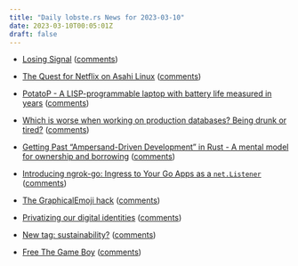 ```yaml
---
title: "Daily lobste.rs News for 2023-03-10"
date: 2023-03-10T00:05:01Z
draft: false
---
```






- [Losing Signal](https://ploum.net/2023-03-09-losing-signal.html)
  ([comments](https://lobste.rs/s/fuczzm/losing_signal))



- [The Quest for Netflix on Asahi Linux](https://www.da.vidbuchanan.co.uk/blog/netflix-on-asahi.html)
  ([comments](https://lobste.rs/s/oajyfi/quest_for_netflix_on_asahi_linux))



- [PotatoP - A LISP-programmable laptop with battery life measured in years](https://hackaday.io/project/184340-potatop)
  ([comments](https://lobste.rs/s/5qk7dp/potatop_lisp_programmable_laptop_with))



- [Which is worse when working on production databases?  Being drunk or tired?](http://ledgersmbdev.blogspot.com/2023/03/which-is-worse-when-working-on.html)
  ([comments](https://lobste.rs/s/jn9o7y/which_is_worse_when_working_on_production))



- [Getting Past “Ampersand-Driven Development” in Rust - A mental model for ownership and borrowing](https://fiberplane.com/blog/getting-past-ampersand-driven-development-in-rust)
  ([comments](https://lobste.rs/s/mfd2jr/getting_past_ampersand_driven))



- [Introducing ngrok-go: Ingress to Your Go Apps as a `net.Listener`](https://blog.ngrok.com/posts/ngrok-go)
  ([comments](https://lobste.rs/s/wwiq9p/introducing_ngrok_go_ingress_your_go_apps))



- [The GraphicalEmoji hack](https://xeiaso.net/blog/GraphicalEmoji)
  ([comments](https://lobste.rs/s/c1ggne/graphicalemoji_hack))



- [Privatizing our digital identities](https://notes.volution.ro/v1/2023/03/remarks/6d51f70e/)
  ([comments](https://lobste.rs/s/a9aucf/privatizing_our_digital_identities))



- [New tag: sustainability?]()
  ([comments](https://lobste.rs/s/zkndyy/new_tag_sustainability))



- [Free The Game Boy](https://www.freethegameboy.info/)
  ([comments](https://lobste.rs/s/8hnvzc/free_game_boy))


